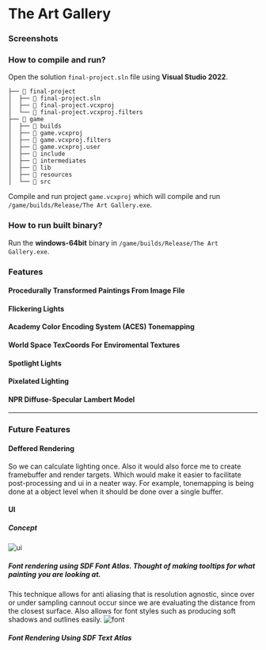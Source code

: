 # The Art Gallery

### Screenshots


### How to compile and run?
Open the solution `final-project.sln` file using **Visual Studio 2022**.
```
├──  final-project
│  ├──  final-project.sln
│  ├──  final-project.vcxproj
│  └──  final-project.vcxproj.filters
├──  game
│  ├──  builds
│  ├──  game.vcxproj
│  ├──  game.vcxproj.filters
│  ├──  game.vcxproj.user
│  ├──  include
│  ├──  intermediates
│  ├──  lib
│  ├──  resources
│  └──  src
```
Compile and run project `game.vcxproj` which will compile and run  `/game/builds/Release/The Art Gallery.exe`.

### How to run built binary?
Run the **windows-64bit** binary in `/game/builds/Release/The Art Gallery.exe`.

### Features

#### Procedurally Transformed Paintings From Image File

#### Flickering Lights

#### Academy Color Encoding System (ACES) Tonemapping

#### World Space TexCoords For Enviromental Textures

#### Spotlight Lights

#### Pixelated Lighting

#### NPR Diffuse-Specular Lambert Model

---

### Future Features

#### Deffered Rendering
So we can calculate lighting once. Also it would also force me to create framebuffer and render targets. Which would make it easier to facilitate post-processing and ui in a neater way.
For example, tonemapping is being done at a object level when it should be done over a single buffer.

#### UI

##### Concept
![ui](https://github.com/user-attachments/assets/87a4e46c-0f7b-4c34-8da5-3e5f75712e63)

##### Font rendering using SDF Font Atlas. Thought of making tooltips for what painting you are looking at.

This technique allows for anti aliasing that is resolution agnostic, since over or under sampling cannout occur since we are evaluating the distance from the closest surface. Also allows for font styles such as producing soft shadows and outlines easily.
![font](https://github.com/user-attachments/assets/30cfe107-ad87-49d8-a129-b54b03296cbc)


##### Font Rendering Using SDF Text Atlas




